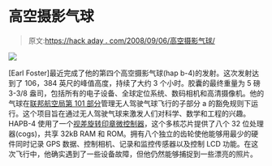 # 高空摄影气球

> 原文:[https://hack aday . com/2008/09/06/高空摄影气球/](https://hackaday.com/2008/09/06/high-altitude-photographic-balloon/)

![](../Images/228a537c8b6cebc0b2648f794f0aa7df.png)

[Earl Foster]最近完成了他的第四个高空摄影气球(hap b-4)的发射。这次发射达到了 106，384 英尺的峰值高度，持续了大约 3 个小时。胶囊的最终重量为 5 磅 3-3/8 盎司，包括所有的电子设备、全球定位系统、数码相机和高清摄像机。他的气球在[联邦航空局第 101 部分](http://ecfr.gpoaccess.gov/cgi/t/text/text-idx?c=ecfr&sid=ea968eea871ed9ab2380f6d979eaa7a6&rgn=div5&view=text&node=14:2.0.1.3.15&idno=14)管理无人驾驶气球飞行的子部分 a 的豁免规则下运行。这个项目旨在通过无人驾驶气球来激发人们对科学、数学和工程的兴趣。HAPB-4 使用了一个[视差旋转印章微控制器](http://www.parallax.com/Store/Microcontrollers/PropellerTools/tabid/143/ProductID/448/List/1/Default.aspx?SortField=ProductName,ProductName)，这个多核芯片提供了八个 32 位处理器(cogs)，共享 32kB RAM 和 ROM。拥有八个独立的齿轮使他能够用最少的硬件同时记录 GPS 数据、控制相机、记录和监控传感器以及控制 LCD 功能。在这次飞行中，他确实遇到了一些设备故障，但他仍然能够捕捉到一些漂亮的照片。